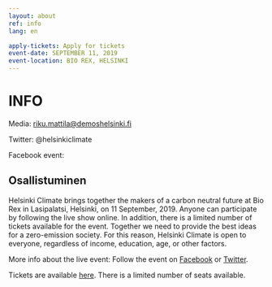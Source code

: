 ```yaml
---
layout: about
ref: info
lang: en

apply-tickets: Apply for tickets
event-date: SEPTEMBER 11, 2019
event-location: BIO REX, HELSINKI
---
```


# INFO

Media: riku.mattila@demoshelsinki.fi

Twitter: @helsinkiclimate <a href="https://twitter.com/helsinkiclimate" class="fa fa-twitter"></a>

Facebook event: <a href="https://www.facebook.com/events/2543128852443328/" class="fa fa-facebook"></a>

## Osallistuminen 

Helsinki Climate brings together the makers of a carbon neutral future at Bio Rex in Lasipalatsi, Helsinki, on 11 September, 2019. Anyone can participate by following the live show online. In addition, there is a limited number of tickets available for the event. Together we need to provide the best ideas for a zero-emission society. For this reason, Helsinki Climate is open to everyone, regardless of income, education, age, or other factors.

More info about the live event: Follow the event on [Facebook](hhttps://www.facebook.com/events/2543128852443328/"Facebook") or [Twitter](https://twitter.com/helsinkiclimate "Twitter"). 

Tickets are available [here](https://forms.gle/WSNVKP1KUHJLw6U4A "here"). There is a limited number of seats available.

